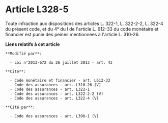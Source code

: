 # Article L328-5

Toute infraction aux dispositions des articles L. 322-1, L. 322-2-2, L. 322-4 du présent code, et du 4° du I de l'article L.
612-33 du code monétaire et financier est punie des peines mentionnées à l'article L. 310-26.

**Liens relatifs à cet article**

	**Modifié par**:

	  - Loi n°2013-672 du 26 juillet 2013 - art. 43

	**Cite**:

	  - Code monétaire et financier - art. L612-33
	  - Code des assurances - art. L310-26 (V)
	  - Code des assurances - art. L322-1
	  - Code des assurances - art. L322-2-2 (V)
	  - Code des assurances - art. L322-4 (V)

	**Cité par**:

	  - Code des assurances - art. L390-1 (V)
